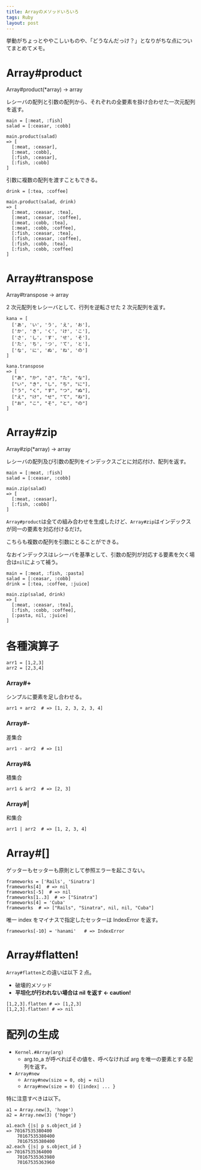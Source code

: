 ```yaml
---
title: Arrayのメソッドいろいろ
tags: Ruby
layout: post
---
```


挙動がちょっとややこしいものや、「どうなんだっけ？」となりがちな点についてまとめてメモ。

# Array#product

Array#product(\*array) -> array

レシーバの配列と引数の配列から、それぞれの全要素を掛け合わせた一次元配列を返す。

```
main = [:meat, :fish]
salad = [:ceasar, :cobb]

main.product(salad)
=> [
  [:meat, :ceasar],
  [:meat, :cobb],
  [:fish, :ceasar],
  [:fish, :cobb]
]
```

引数に複数の配列を渡すこともできる。

```
drink = [:tea, :coffee]

main.product(salad, drink)
=> [
  [:meat, :ceasar, :tea],
  [:meat, :ceasar, :coffee],
  [:meat, :cobb, :tea],
  [:meat, :cobb, :coffee],
  [:fish, :ceasar, :tea],
  [:fish, :ceasar, :coffee],
  [:fish, :cobb, :tea],
  [:fish, :cobb, :coffee]
]
```

# Array#transpose

Array#transpose -> array

2 次元配列をレシーバとして、行列を逆転させた 2 次元配列を返す。

```
kana = [
  ['あ', 'い', 'う', 'え', 'お'],
  ['か', 'き', 'く', 'け', 'こ'],
  ['さ', 'し', 'す', 'せ', 'そ'],
  ['た', 'ち', 'つ', 'て', 'と'],
  ['な', 'に', 'ぬ', 'ね', 'の']
]

kana.transpose
=> [
  ["あ", "か", "さ", "た", "な"],
  ["い", "き", "し", "ち", "に"],
  ["う", "く", "す", "つ", "ぬ"],
  ["え", "け", "せ", "て", "ね"],
  ["お", "こ", "そ", "と", "の"]
]
```

# Array#zip

Array#zip(\*array) -> array

レシーバの配列及び引数の配列をインデックスごとに対応付け、配列を返す。

```
main = [:meat, :fish]
salad = [:ceasar, :cobb]

main.zip(salad)
=> [
  [:meat, :ceasar],
  [:fish, :cobb]
]
```

`Array#product`は全ての組み合わせを生成したけど、`Array#zip`はインデックスが同一の要素を対応付けるだけ。

こちらも複数の配列を引数にとることができる。

なおインデックスはレシーバを基準として、引数の配列が対応する要素を欠く場合は`nil`によって補う。

```
main = [:meat, :fish, :pasta]
salad = [:ceasar, :cobb]
drink = [:tea, :coffee, :juice]

main.zip(salad, drink)
=> [
  [:meat, :ceasar, :tea],
  [:fish, :cobb, :coffee],
  [:pasta, nil, :juice]
]
```

# 各種演算子

```
arr1 = [1,2,3]
arr2 = [2,3,4]
```

### Array#+

シンプルに要素を足し合わせる。

```
arr1 + arr2  # => [1, 2, 3, 2, 3, 4]
```

### Array#-

差集合

```
arr1 - arr2  # => [1]
```

### Array#&

積集合

```
arr1 & arr2  # => [2, 3]
```

### Array#|

和集合

```
arr1 | arr2  # => [1, 2, 3, 4]
```

# Array#[]

ゲッターもセッターも原則として参照エラーを起こさない。

```
frameworks = ['Rails', 'Sinatra']
frameworks[4]  # => nil
frameworks[-5]  # => nil
frameworks[1..3]  # => ["Sinatra"]
frameworks[4] = 'Cuba'
frameworks  # => ["Rails", "Sinatra", nil, nil, "Cuba"]
```

唯一 index をマイナスで指定したセッターは IndexError を返す。

```
frameworks[-10] = 'hanami'   # => IndexError
```

# Array#flatten!

`Array#flatten`との違いは以下 2 点。

- 破壊的メソッド
- **平坦化が行われない場合は nil を返す ← caution!**

```
[1,2,3].flatten # => [1,2,3]
[1,2,3].flatten! # => nil
```

# 配列の生成

- `Kernel.#Array(arg)`
  - arg.to_a が呼べればその値を、呼べなければ arg を唯一の要素とする配列を返す。
- `Array#new`
  - `Array#new(size = 0, obj = nil)`
  - `Array#new(size = 0) {|index| ... }`

特に注意すべきは以下。

```
a1 = Array.new(3, 'hoge')
a2 = Array.new(3) {'hoge'}

a1.each {|s| p s.object_id }
=> 70167535380400
    70167535380400
    70167535380400
a2.each {|s| p s.object_id }
=> 70167535364000
    70167535363980
    70167535363960
```
